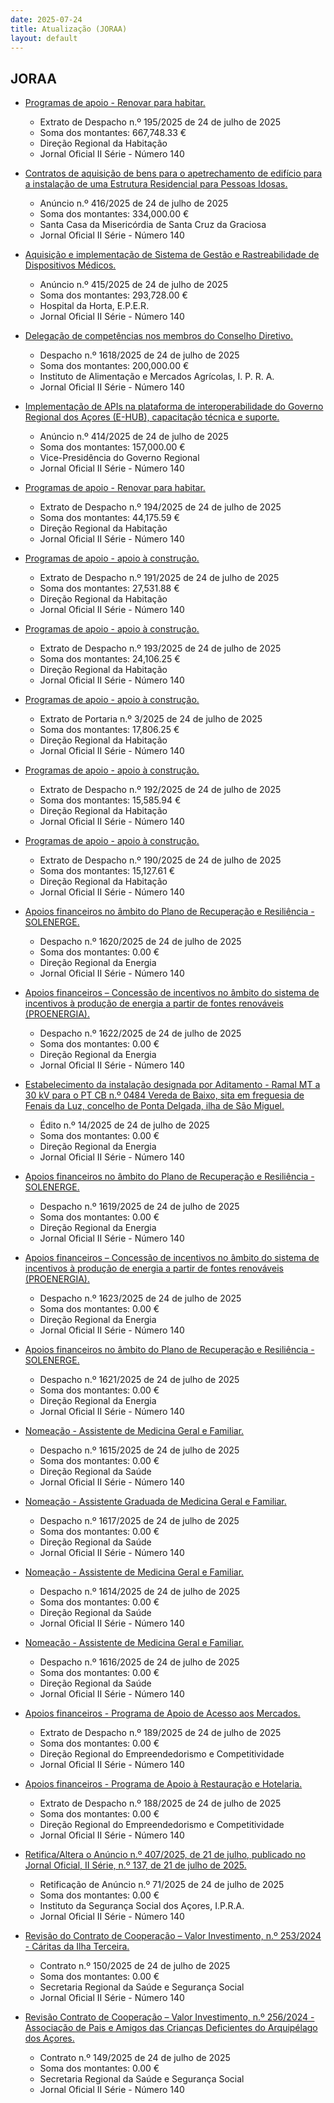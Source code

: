 ```yaml
---
date: 2025-07-24
title: Atualização (JORAA)
layout: default
---
```

## JORAA

* [Programas de apoio - Renovar para habitar.](https://jo.azores.gov.pt/#/ato/a4d6e006-296c-4d2f-ae3a-297b381c35b6)
  * Extrato de Despacho n.º 195/2025 de 24 de julho de 2025
  * Soma dos montantes: 667,748.33 €
  * Direção Regional da Habitação
  * Jornal Oficial II Série - Número 140

* [Contratos de aquisição de bens para o apetrechamento de edifício para a instalação de uma Estrutura Residencial para Pessoas Idosas.](https://jo.azores.gov.pt/#/ato/04796b54-edd4-42bd-8e34-5e4caa254ee7)
  * Anúncio n.º 416/2025 de 24 de julho de 2025
  * Soma dos montantes: 334,000.00 €
  * Santa Casa da Misericórdia de Santa Cruz da Graciosa
  * Jornal Oficial II Série - Número 140

* [Aquisição e implementação de Sistema de Gestão e Rastreabilidade de Dispositivos Médicos.](https://jo.azores.gov.pt/#/ato/e5293f80-4178-414f-9cd9-d3cb1aeea38c)
  * Anúncio n.º 415/2025 de 24 de julho de 2025
  * Soma dos montantes: 293,728.00 €
  * Hospital da Horta, E.P.E.R.
  * Jornal Oficial II Série - Número 140

* [Delegação de competências nos membros do Conselho Diretivo.](https://jo.azores.gov.pt/#/ato/74113eb0-ed87-49b8-8ecf-cbbc9d30afb4)
  * Despacho n.º 1618/2025 de 24 de julho de 2025
  * Soma dos montantes: 200,000.00 €
  * Instituto de Alimentação e Mercados Agrícolas, I. P. R. A.
  * Jornal Oficial II Série - Número 140

* [Implementação de APIs na plataforma de interoperabilidade do Governo Regional dos Açores (E-HUB), capacitação técnica e suporte.](https://jo.azores.gov.pt/#/ato/fb7a2feb-d1c9-4ebc-9f01-d4a170dfbf4f)
  * Anúncio n.º 414/2025 de 24 de julho de 2025
  * Soma dos montantes: 157,000.00 €
  * Vice-Presidência do Governo Regional
  * Jornal Oficial II Série - Número 140

* [Programas de apoio - Renovar para habitar.](https://jo.azores.gov.pt/#/ato/a0667e7e-d0ec-4e6c-bf72-24908c7244a8)
  * Extrato de Despacho n.º 194/2025 de 24 de julho de 2025
  * Soma dos montantes: 44,175.59 €
  * Direção Regional da Habitação
  * Jornal Oficial II Série - Número 140

* [Programas de apoio - apoio à construção.](https://jo.azores.gov.pt/#/ato/6544b454-252b-4df9-b0cd-c6bbe54b3dd8)
  * Extrato de Despacho n.º 191/2025 de 24 de julho de 2025
  * Soma dos montantes: 27,531.88 €
  * Direção Regional da Habitação
  * Jornal Oficial II Série - Número 140

* [Programas de apoio - apoio à construção.](https://jo.azores.gov.pt/#/ato/cb2fe5a2-3409-4d5e-8061-a14bac9a6ca4)
  * Extrato de Despacho n.º 193/2025 de 24 de julho de 2025
  * Soma dos montantes: 24,106.25 €
  * Direção Regional da Habitação
  * Jornal Oficial II Série - Número 140

* [Programas de apoio - apoio à construção.](https://jo.azores.gov.pt/#/ato/a5e48bf9-7753-4914-86c8-2ab29ce0ca11)
  * Extrato de Portaria n.º 3/2025 de 24 de julho de 2025
  * Soma dos montantes: 17,806.25 €
  * Direção Regional da Habitação
  * Jornal Oficial II Série - Número 140

* [Programas de apoio - apoio à construção.](https://jo.azores.gov.pt/#/ato/7b813787-1306-419f-b319-f292d1f3cdc5)
  * Extrato de Despacho n.º 192/2025 de 24 de julho de 2025
  * Soma dos montantes: 15,585.94 €
  * Direção Regional da Habitação
  * Jornal Oficial II Série - Número 140

* [Programas de apoio - apoio à construção.](https://jo.azores.gov.pt/#/ato/5d6cdd0d-d58f-4a13-8da8-c813073cb3d7)
  * Extrato de Despacho n.º 190/2025 de 24 de julho de 2025
  * Soma dos montantes: 15,127.61 €
  * Direção Regional da Habitação
  * Jornal Oficial II Série - Número 140

* [Apoios financeiros no âmbito do Plano de Recuperação e Resiliência - SOLENERGE.](https://jo.azores.gov.pt/#/ato/eeac6bdf-9448-45e1-880a-8aadfe1503de)
  * Despacho n.º 1620/2025 de 24 de julho de 2025
  * Soma dos montantes: 0.00 €
  * Direção Regional da Energia
  * Jornal Oficial II Série - Número 140

* [Apoios financeiros – Concessão de incentivos no âmbito do sistema de incentivos à produção de energia a partir de fontes renováveis (PROENERGIA).](https://jo.azores.gov.pt/#/ato/9844d692-9d05-4c12-ac6f-a0c815e01899)
  * Despacho n.º 1622/2025 de 24 de julho de 2025
  * Soma dos montantes: 0.00 €
  * Direção Regional da Energia
  * Jornal Oficial II Série - Número 140

* [Estabelecimento da instalação designada por Aditamento - Ramal MT a 30 kV para o PT CB n.º 0484 Vereda de Baixo, sita em freguesia de Fenais da Luz, concelho de Ponta Delgada, ilha de São Miguel.](https://jo.azores.gov.pt/#/ato/0fa8e877-0968-43ff-b524-f5fc8ecb2866)
  * Édito n.º 14/2025 de 24 de julho de 2025
  * Soma dos montantes: 0.00 €
  * Direção Regional da Energia
  * Jornal Oficial II Série - Número 140

* [Apoios financeiros no âmbito do Plano de Recuperação e Resiliência - SOLENERGE.](https://jo.azores.gov.pt/#/ato/b34adaa5-de97-434f-aea8-282a4ac0928c)
  * Despacho n.º 1619/2025 de 24 de julho de 2025
  * Soma dos montantes: 0.00 €
  * Direção Regional da Energia
  * Jornal Oficial II Série - Número 140

* [Apoios financeiros – Concessão de incentivos no âmbito do sistema de incentivos à produção de energia a partir de fontes renováveis (PROENERGIA).](https://jo.azores.gov.pt/#/ato/a5bd3db0-2c1c-46f9-b9a5-b1747d69b7ec)
  * Despacho n.º 1623/2025 de 24 de julho de 2025
  * Soma dos montantes: 0.00 €
  * Direção Regional da Energia
  * Jornal Oficial II Série - Número 140

* [Apoios financeiros no âmbito do Plano de Recuperação e Resiliência - SOLENERGE.](https://jo.azores.gov.pt/#/ato/f9594aa8-2ff9-44ed-b6b2-69fb95914229)
  * Despacho n.º 1621/2025 de 24 de julho de 2025
  * Soma dos montantes: 0.00 €
  * Direção Regional da Energia
  * Jornal Oficial II Série - Número 140

* [Nomeação - Assistente de Medicina Geral e Familiar.](https://jo.azores.gov.pt/#/ato/2977aa3c-f0ea-400e-880e-0b31b1ff4e04)
  * Despacho n.º 1615/2025 de 24 de julho de 2025
  * Soma dos montantes: 0.00 €
  * Direção Regional da Saúde
  * Jornal Oficial II Série - Número 140

* [Nomeação - Assistente Graduada de Medicina Geral e Familiar.](https://jo.azores.gov.pt/#/ato/8d548369-ab94-453f-bd0d-d9c201de8e60)
  * Despacho n.º 1617/2025 de 24 de julho de 2025
  * Soma dos montantes: 0.00 €
  * Direção Regional da Saúde
  * Jornal Oficial II Série - Número 140

* [Nomeação -  Assistente de Medicina Geral e Familiar.](https://jo.azores.gov.pt/#/ato/3a7fb842-caa3-4271-905b-d191f450c766)
  * Despacho n.º 1614/2025 de 24 de julho de 2025
  * Soma dos montantes: 0.00 €
  * Direção Regional da Saúde
  * Jornal Oficial II Série - Número 140

* [Nomeação - Assistente de Medicina Geral e Familiar.](https://jo.azores.gov.pt/#/ato/3bd8d2c5-8e68-4a2d-8ad3-216b39b8f1c6)
  * Despacho n.º 1616/2025 de 24 de julho de 2025
  * Soma dos montantes: 0.00 €
  * Direção Regional da Saúde
  * Jornal Oficial II Série - Número 140

* [Apoios financeiros - Programa de Apoio de Acesso aos Mercados.](https://jo.azores.gov.pt/#/ato/4a3358da-1491-4514-907a-e8bf1d991703)
  * Extrato de Despacho n.º 189/2025 de 24 de julho de 2025
  * Soma dos montantes: 0.00 €
  * Direção Regional do Empreendedorismo e Competitividade
  * Jornal Oficial II Série - Número 140

* [Apoios financeiros - Programa de Apoio à Restauração e Hotelaria.](https://jo.azores.gov.pt/#/ato/2c17f937-da93-4779-a6b8-415c8757f8c1)
  * Extrato de Despacho n.º 188/2025 de 24 de julho de 2025
  * Soma dos montantes: 0.00 €
  * Direção Regional do Empreendedorismo e Competitividade
  * Jornal Oficial II Série - Número 140

* [Retifica/Altera o Anúncio n.º 407/2025, de 21 de julho, publicado no Jornal Oficial, II Série, n.º 137, de 21 de julho de 2025.](https://jo.azores.gov.pt/#/ato/5dbff9ab-5444-4c16-b186-d4a787608532)
  * Retificação de Anúncio n.º 71/2025 de 24 de julho de 2025
  * Soma dos montantes: 0.00 €
  * Instituto da Segurança Social dos Açores, I.P.R.A.
  * Jornal Oficial II Série - Número 140

* [Revisão do Contrato de Cooperação – Valor Investimento, n.º 253/2024 - Cáritas da Ilha Terceira.](https://jo.azores.gov.pt/#/ato/3824c07f-9e0f-4219-a7e6-0fd6579f8eeb)
  * Contrato n.º 150/2025 de 24 de julho de 2025
  * Soma dos montantes: 0.00 €
  * Secretaria Regional da Saúde e Segurança Social
  * Jornal Oficial II Série - Número 140

* [Revisão Contrato de Cooperação – Valor Investimento, n.º 256/2024 - Associação de Pais e Amigos das Crianças Deficientes do Arquipélago dos Açores.](https://jo.azores.gov.pt/#/ato/7a75c119-70d3-4576-8e51-72f8a7ea4964)
  * Contrato n.º 149/2025 de 24 de julho de 2025
  * Soma dos montantes: 0.00 €
  * Secretaria Regional da Saúde e Segurança Social
  * Jornal Oficial II Série - Número 140
